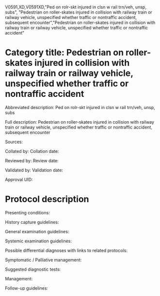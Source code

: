 V0591,XD,V0591XD,"Ped on rolr-skt injured in clsn w rail trn/veh, unsp, subs", "Pedestrian on roller-skates injured in collision with railway train or railway vehicle, unspecified whether traffic or nontraffic accident, subsequent encounter","Pedestrian on roller-skates injured in collision with railway train or railway vehicle, unspecified whether traffic or nontraffic accident"
# Category title: Pedestrian on roller-skates injured in collision with railway train or railway vehicle, unspecified whether traffic or nontraffic accident

Abbreviated description: Ped on rolr-skt injured in clsn w rail trn/veh, unsp, subs

Full description: Pedestrian on roller-skates injured in collision with railway train or railway vehicle, unspecified whether traffic or nontraffic accident, subsequent encounter

Sources:

Collated by:
Collation date:

Reviewed by:
Review date:

Validated by:
Validation date:

Approval UID:

# Protocol description

Presenting conditions:

History capture guidelines:

General examination guidelines:

Systemic examination guidelines:

Possible differential diagnoses with links to related protocols:

Symptomatic / Palliative management:

Suggested diagnostic tests:

Management:

Follow-up guidelines:
